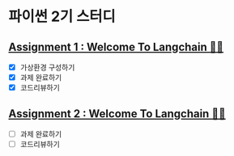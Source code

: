 # 파이썬 2기 스터디

## [Assignment 1 : Welcome To Langchain 🦜🔗](https://github.com/lips85/GPT_hary/blob/main/Assignment1.ipynb)

- [x] 가상환경 구성하기
- [x] 과제 완료하기
- [x] 코드리뷰하기

## [Assignment 2 : Welcome To Langchain 🦜🔗](https://github.com/lips85/GPT_hary/blob/main/Assignment1.ipynb)

- [ ] 과제 완료하기
- [ ] 코드리뷰하기
